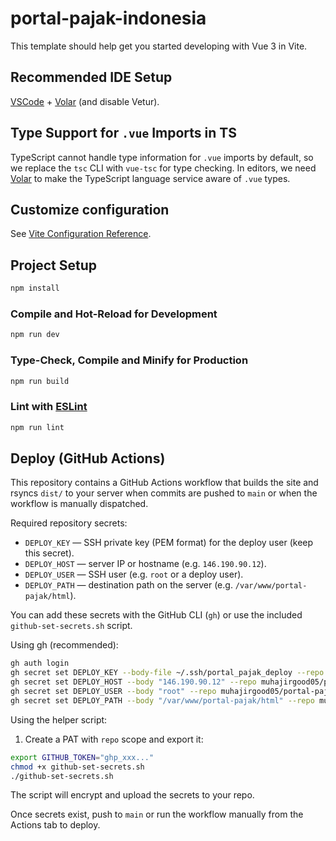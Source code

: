 # portal-pajak-indonesia

This template should help get you started developing with Vue 3 in Vite.

## Recommended IDE Setup

[VSCode](https://code.visualstudio.com/) + [Volar](https://marketplace.visualstudio.com/items?itemName=Vue.volar) (and disable Vetur).

## Type Support for `.vue` Imports in TS

TypeScript cannot handle type information for `.vue` imports by default, so we replace the `tsc` CLI with `vue-tsc` for type checking. In editors, we need [Volar](https://marketplace.visualstudio.com/items?itemName=Vue.volar) to make the TypeScript language service aware of `.vue` types.

## Customize configuration

See [Vite Configuration Reference](https://vite.dev/config/).

## Project Setup

```sh
npm install
```

### Compile and Hot-Reload for Development

```sh
npm run dev
```

### Type-Check, Compile and Minify for Production

```sh
npm run build
```

### Lint with [ESLint](https://eslint.org/)

```sh
npm run lint
```

## Deploy (GitHub Actions)

This repository contains a GitHub Actions workflow that builds the site and rsyncs `dist/` to your server when commits are pushed to `main` or when the workflow is manually dispatched.

Required repository secrets:
- `DEPLOY_KEY` — SSH private key (PEM format) for the deploy user (keep this secret).
- `DEPLOY_HOST` — server IP or hostname (e.g. `146.190.90.12`).
- `DEPLOY_USER` — SSH user (e.g. `root` or a deploy user).
- `DEPLOY_PATH` — destination path on the server (e.g. `/var/www/portal-pajak/html`).

You can add these secrets with the GitHub CLI (`gh`) or use the included `github-set-secrets.sh` script.

Using gh (recommended):

```sh
gh auth login
gh secret set DEPLOY_KEY --body-file ~/.ssh/portal_pajak_deploy --repo muhajirgood05/portal-pajak-indonesia
gh secret set DEPLOY_HOST --body "146.190.90.12" --repo muhajirgood05/portal-pajak-indonesia
gh secret set DEPLOY_USER --body "root" --repo muhajirgood05/portal-pajak-indonesia
gh secret set DEPLOY_PATH --body "/var/www/portal-pajak/html" --repo muhajirgood05/portal-pajak-indonesia
```

Using the helper script:

1. Create a PAT with `repo` scope and export it:

```sh
export GITHUB_TOKEN="ghp_xxx..."
chmod +x github-set-secrets.sh
./github-set-secrets.sh
```

The script will encrypt and upload the secrets to your repo.

Once secrets exist, push to `main` or run the workflow manually from the Actions tab to deploy.
